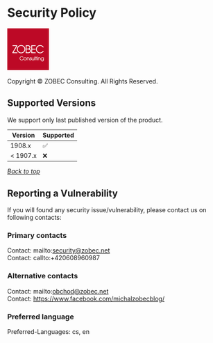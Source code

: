 # Security Policy

<a name="documenttitle"></a>

![ZOBEC Consulting logo](img/zobec-consulting-red-full-96x96.png "ZOBEC Consulting logo")

Copyright &copy; ZOBEC Consulting. All Rights Reserved.

## Supported Versions

We support only last published version of the product.

| Version  | Supported          |
| -------- | ------------------ |
| 1908.x   | :white_check_mark: |
| < 1907.x | :x:                |

[*Back to top*](#documenttitle)

## Reporting a Vulnerability

If you will found any security issue/vulnerability, please contact us on following contacts:

### Primary contacts

Contact: mailto:security@zobec.net  
Contact: callto:+420608960987

### Alternative contacts

Contact: mailto:obchod@zobec.net  
Contact: https://www.facebook.com/michalzobecblog/

### Preferred language

Preferred-Languages: cs, en

